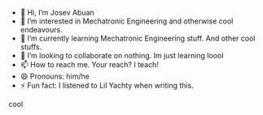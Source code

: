 - 👋 Hi, I’m Josev Abuan
- 👀 I’m interested in Mechatronic Engineering and otherwise cool endeavours.
- 🌱 I’m currently learning Mechatronic Engineering stuff. And other cool stuffs.
- 💞️ I’m looking to collaborate on nothing. Im just learning loool
- 📫 How to reach me. Your reach? I teach!
- 😄 Pronouns: him/he
- ⚡ Fun fact: I listened to Lil Yachty when writing this.

<!---
josevab1/josevab1 is a ✨ special ✨ repository because its `README.md` (this file) appears on your GitHub profile.
You can click the Preview link to take a look at your changes.
---> 
cool
